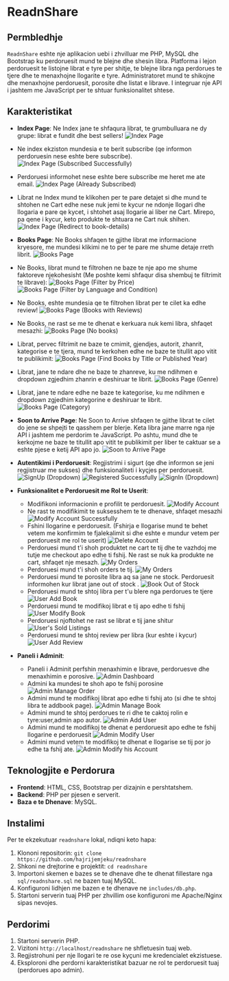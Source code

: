 # ReadnShare

## Permbledhje
`ReadnShare` eshte nje aplikacion uebi i zhvilluar me PHP, MySQL dhe Bootstrap ku perdoruesit mund te blejne dhe shesin libra. Platforma i lejon perdoruesit te listojne librat e tyre per shitje, te blejne libra nga perdorues te tjere dhe te menaxhojne llogarite e tyre. Administratoret mund te shikojne dhe menaxhojne perdoruesit, porosite dhe listat e librave. I integruar nje API i jashtem me JavaScript per te shtuar funksionalitet shtese.

## Karakteristikat

- **Index Page**: Ne Index jane te shfaqura librat, te grumbulluara ne dy grupe: librat e fundit dhe best sellers!
![Index Page](./assets/images/documentation/index.png)
 - Ne index ekziston mundesia e te berit subscribe (qe informon perdoruesin nese eshte bere subscribe).
![Index Page (Subscribed Successfully)](./assets/images/documentation/subscribed-successfully.png)
 - Perdoruesi informohet nese eshte bere subscribe me heret me ate email.
![Index Page (Already Subscribed)](./assets/images/documentation/already-subscribed.png)
 - Librat ne Index mund te klikohen per te pare detajet si dhe mund te shtohen ne Cart edhe nese nuk jemi te kycur ne ndonje llogari dhe llogaria e pare qe kycet, i shtohet asaj llogarie ai liber ne Cart. Mirepo, pa qene i kycur, keto produkte te shtuara ne Cart nuk shihen.
![Index Page (Redirect to book-details)](./assets/images/documentation/book-details.png)

- **Books Page**: Ne Books shfaqen te gjithe librat me informacione kryesore, me mundesi klikimi ne to per te pare me shume detaje rreth librit.
![Books Page](./assets/images/documentation/books.png)
 - Ne Books, librat mund te filtrohen ne baze te nje apo me shume faktoreve njekohesisht (Me poshte kemi shfaqur disa shembuj te filtrimit te librave):
 ![Books Page (Filter by Price)](./assets/images/documentation/books-filter-by-price.png)
 ![Books Page (Filter by Language and Condition)](./assets/images/documentation/books-filter-by-lang-and-condition.png)
 - Ne Books, eshte mundesia qe te filtrohen librat per te cilet ka edhe review!
 ![Books Page (Books with Reviews)](./assets/images/documentation/books-with-reviews-wanted.png)
 - Ne Books, ne rast se me te dhenat e kerkuara nuk kemi libra, shfaqet mesazhi:
 ![Books Page (No books)](./assets/images/documentation/when-no-books-with-filtered-data.png)
 - Librat, pervec filtrimit ne baze te cmimit, gjendjes, autorit, zhanrit, kategorise e te tjera, mund te kerkohen edhe ne baze te titullit apo vitit te publikimit:
 ![Books Page (Find Books by Title or Published Year)](./assets/images/documentation/find-books-by-title-or-publishedyear.png)
 - Librat, jane te ndare dhe ne baze te zhanreve, ku me ndihmen e dropdown zgjedhim zhanrin e deshiruar te librit.
 ![Books Page (Genre)](./assets/images/documentation/books-genre-novel.png)
 - Librat, jane te ndare edhe ne baze te kategorise, ku me ndihmen e dropdown zgjedhim kategorine e deshiruar te librit.
 ![Books Page (Category)](./assets/images/documentation/books-category-newreleases.png)

 - **Soon to Arrive Page**: Ne Soon to Arrive shfaqen te gjithe librat te cilet do jene se shpejti te qasshem per blerje. Keta libra jane marre nga nje API i jashtem me perdorim te JavaScript. Po ashtu, mund dhe te kerkojme ne baze te titullit apo vitit te publikimit per liber te caktuar se a eshte pjese e ketij API apo jo.
  ![Soon to Arrive Page](./assets/images/documentation/books-soon-to-arrive.png)


- **Autentikimi i Perdoruesit**: Regjistrimi i sigurt (qe dhe informon se jeni regjistruar me sukses) dhe funksionaliteti i kyçjes per perdoruesit.
![SignUp (Dropdown)](./assets/images/documentation/signup.png)
![Registered Successfully](./assets/images/documentation/registered-successfully.png)
![SignIn (Dropdown)](./assets/images/documentation/signin.png)


- **Funksionalitet e Perdoruesit me Rol te Userit**:
  - Modifikoni informacionin e profilit te perdoruesit.
    ![Modify Account](./assets/images/documentation/modify-account.png)
  - Ne rast te modifikimit te suksesshem te te dhenave, shfaqet mesazhi
    ![Modify Account Successfully](./assets/images/documentation/modified-successfully.png)
  - Fshini llogarine e perdoruesit. (Fshirja e llogarise mund te behet vetem me konfirmim te fjalekalimit si dhe eshte e mundur vetem per perdoruesit me rol te userit)
    ![Delete Account](./assets/images/documentation/delete-account-modal.png)
  - Perdoruesi mund t'i shoh produktet ne cart te tij dhe te vazhdoj me tutje me checkout apo edhe ti fshij. Ne rast se nuk ka produkte ne cart, shfaqet nje mesazh.
    ![My Orders](./assets/images/documentation/my-items.png)
  - Perdoruesi mund t'i shoh orders te tij.
    ![My Orders](./assets/images/documentation/order-done.png)
  - Perdoruesi mund te porosite libra aq sa jane ne stock. Perdoruesit informohen kur librat jane out of stock .
    ![Book Out of Stock](./assets/images/documentation/out-of-stock.png)
  - Perdoruesi mund te shtoj libra per t'u blere nga perdorues te tjere
    ![User Add Book](./assets/images/documentation/add-or-view-my-books.png)
  - Perdoruesi mund te modifikoj librat e tij apo edhe ti fshij
    ![User Modify Book](./assets/images/documentation/modify-book.png)
  - Perdoruesi njoftohet ne rast se librat e tij jane shitur
    ![User's Sold Listings](./assets/images/documentation/my-sold-books.png)
  - Perdoruesi mund te shtoj review per libra (kur eshte i kycur)
    ![User Add Review](./assets/images/documentation/review-added.png)


- **Paneli i Adminit**:
  - Paneli i Adminit perfshin menaxhimin e librave, perdoruesve dhe menaxhimin e porosive.
    ![Admin Dashboard](./assets/images/documentation/admin-dashboard.png)
  - Admini ka mundesi te shoh apo te fshij porosine
    ![Admin Manage Order](./assets/images/documentation/admin-manage-orders.png)
  - Admini mund te modifikoj librat apo edhe ti fshij ato (si dhe te shtoj libra te addbook page). 
    ![Admin Manage Book](./assets/images/documentation/admin-manage-books.png)
  - Admini mund te shtoj perdorues te ri dhe te caktoj rolin e tyre:user,admin apo autor.
    ![Admin Add User](./assets/images/documentation/admin-add-user.png)
  - Admini mund te modifikoj te dhenat e perdoruesit apo edhe te fshij llogarine e perdoruesit
    ![Admin Modify User](./assets/images/documentation/admin-manage-users.png)
  - Admini mund vetem te modifikoj te dhenat e llogarise se tij por jo edhe ta fshij ate.
    ![Admin Modify his Account](./assets/images/documentation/admin-modify.png)




## Teknologjite e Perdorura
- **Frontend**: HTML, CSS, Bootstrap per dizajnin e pershtatshem.
- **Backend**: PHP per pjesen e serverit.
- **Baza e te Dhenave**: MySQL.

## Instalimi
Per te ekzekutuar `readnshare` lokal, ndiqni keto hapa:
1. Klononi repositorin: `git clone https://github.com/hajrijemjeku/readnshare`
2. Shkoni ne drejtorine e projektit: `cd readnshare`
3. Importoni skemen e bazes se te dhenave dhe te dhenat fillestare nga `sql/readnshare.sql` ne bazen tuaj MySQL.
4. Konfiguroni lidhjen me bazen e te dhenave ne `includes/db.php`.
5. Startoni serverin tuaj PHP per zhvillim ose konfiguroni me Apache/Nginx sipas nevojes.

## Perdorimi
1. Startoni serverin PHP.
2. Vizitoni `http://localhost/readnshare` ne shfletuesin tuaj web.
3. Regjistrohuni per nje llogari te re ose kyçuni me kredencialet ekzistuese.
4. Eksploroni dhe perdorni karakteristikat bazuar ne rol te perdoruesit tuaj (perdorues apo admin).



